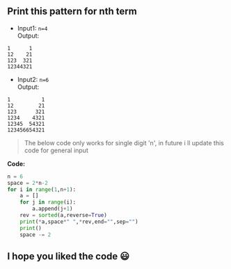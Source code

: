 ## Print this pattern for nth term
* Input1: `n=4`\
Output:
```
1      1
12    21
123  321
12344321
```
* Input2: `n=6`\
Output:
```
1          1
12        21
123      321
1234    4321
12345  54321
123456654321
```
> The below code only works for single digit 'n', in future i ll update this code for general input

**Code:**
```python
n = 6
space = 2*n-2
for i in range(1,n+1):
    a = []
    for j in range(i):
        a.append(j+1)
    rev = sorted(a,reverse=True)
    print(*a,space*" ",*rev,end="",sep="")
    print()
    space -= 2
```
## I hope you liked the code :smiley:
